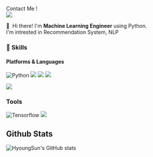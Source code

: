 <p>
  Contact Me ! <br>
  <a href="mailto:chlgudtjs9568@gmail.com" target="_blank"><img src="https://img.shields.io/badge/chlgudtjs9568@gmail.com-EA4335?style=flat-square&logo=Gmail&logoColor=white"/></a>
</p>

<p>
👋&nbsp; Hi there! I'm <b>Machine Learning Engineer</b> using Python.<br>
I'm intrested in Recommendation System, NLP
</p>
  
### 💪 Skills
#### Platforms & Languages
<p>
  <img alt="Python" src="https://img.shields.io/badge/Python-3766AB?style=flat-square&logo=Python&logoColor=white"/>
  <img src="https://img.shields.io/badge/Java-007396?style=flat-square&logo=Java&logoColor=white"/>
  <img src="https://img.shields.io/badge/C-A8B9CC?style=flat-square&logo=C&logoColor=white"/>
  <img src="https://img.shields.io/badge/HTML5-E34F26?style=flat-square&logo=HTML5&logoColor=white"/>
</p>
<p>
  <img src="https://img.shields.io/badge/Oracle-F80000?style=flat-square&logo=Oracle&logoColor=white"/>
  
  
</p>

### Tools
<p>
  <img alt="Tensorflow" src="https://img.shields.io/badge/Tensorflow-FF6F00?style=flat-square&logo=Tensorflow&logoColor=white"/>
  <img src="https://img.shields.io/badge/Git-F05032?style=flat-square&logo=Git&logoColor=white"/>
  
</p>

## Github Stats
![HyoungSun's GitHub stats](https://github-readme-stats.vercel.app/api?username=HyoungSunChoi&show_icons=true&theme=radical)

